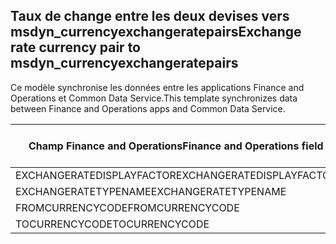 ## <a name="exchange-rate-currency-pair-to-msdyn_currencyexchangeratepairs"></a><span data-ttu-id="fea04-101">Taux de change entre les deux devises vers msdyn_currencyexchangeratepairs</span><span class="sxs-lookup"><span data-stu-id="fea04-101">Exchange rate currency pair to msdyn_currencyexchangeratepairs</span></span>

<span data-ttu-id="fea04-102">Ce modèle synchronise les données entre les applications Finance and Operations et Common Data Service.</span><span class="sxs-lookup"><span data-stu-id="fea04-102">This template synchronizes data between Finance and Operations apps and Common Data Service.</span></span>

<span data-ttu-id="fea04-103">Champ Finance and Operations</span><span class="sxs-lookup"><span data-stu-id="fea04-103">Finance and Operations field</span></span> | <span data-ttu-id="fea04-104">Type de mappage</span><span class="sxs-lookup"><span data-stu-id="fea04-104">Map type</span></span> | <span data-ttu-id="fea04-105">Autre champ Dynamics 365</span><span class="sxs-lookup"><span data-stu-id="fea04-105">Other Dynamics 365 field</span></span> | <span data-ttu-id="fea04-106">Valeur par défaut</span><span class="sxs-lookup"><span data-stu-id="fea04-106">Default value</span></span>
---|---|---|---
<span data-ttu-id="fea04-107">EXCHANGERATEDISPLAYFACTOR</span><span class="sxs-lookup"><span data-stu-id="fea04-107">EXCHANGERATEDISPLAYFACTOR</span></span> | >< | <span data-ttu-id="fea04-108">msdyn_displayfactor</span><span class="sxs-lookup"><span data-stu-id="fea04-108">msdyn_displayfactor</span></span> | 
<span data-ttu-id="fea04-109">EXCHANGERATETYPENAME</span><span class="sxs-lookup"><span data-stu-id="fea04-109">EXCHANGERATETYPENAME</span></span> | = | <span data-ttu-id="fea04-110">msdyn_currencyexchangeratetypeid.msdyn_name</span><span class="sxs-lookup"><span data-stu-id="fea04-110">msdyn_currencyexchangeratetypeid.msdyn_name</span></span> | 
<span data-ttu-id="fea04-111">FROMCURRENCYCODE</span><span class="sxs-lookup"><span data-stu-id="fea04-111">FROMCURRENCYCODE</span></span> | = | <span data-ttu-id="fea04-112">msdyn_fromtransactioncurrencyid.isocurrencycode</span><span class="sxs-lookup"><span data-stu-id="fea04-112">msdyn_fromtransactioncurrencyid.isocurrencycode</span></span> | 
<span data-ttu-id="fea04-113">TOCURRENCYCODE</span><span class="sxs-lookup"><span data-stu-id="fea04-113">TOCURRENCYCODE</span></span> | = | <span data-ttu-id="fea04-114">msdyn_totransactioncurrencyid.isocurrencycode</span><span class="sxs-lookup"><span data-stu-id="fea04-114">msdyn_totransactioncurrencyid.isocurrencycode</span></span> | 
